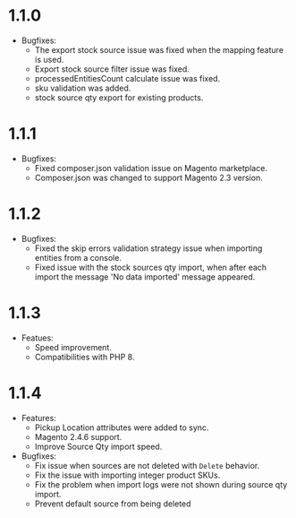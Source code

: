 1.1.0
=============
* Bugfixes:
    * The export stock source issue was fixed when the mapping feature is used.
    * Export stock source filter issue was fixed.
    * processedEntitiesCount calculate issue was fixed.
    * sku validation was added.
    * stock source qty export for existing products.

1.1.1
=============
* Bugfixes:
    * Fixed composer.json validation issue on Magento marketplace.
    * Composer.json was changed to support Magento 2.3 version.

1.1.2
=============
* Bugfixes:
    * Fixed the skip errors validation strategy issue when importing entities from a console.
    * Fixed issue with the stock sources qty import, when after each import the message 'No data imported' message appeared.

1.1.3
=============
* Featues:
    * Speed improvement.
    * Compatibilities with PHP 8.

1.1.4
=============
* Features:
  * Pickup Location attributes were added to sync.
  * Magento 2.4.6 support.
  * Improve Source Qty import speed.
* Bugfixes:
  * Fix issue when sources are not deleted with `Delete` behavior.
  * Fix the issue with importing integer product SKUs.
  * Fix the problem when import logs were not shown during source qty import. 
  * Prevent default source from being deleted